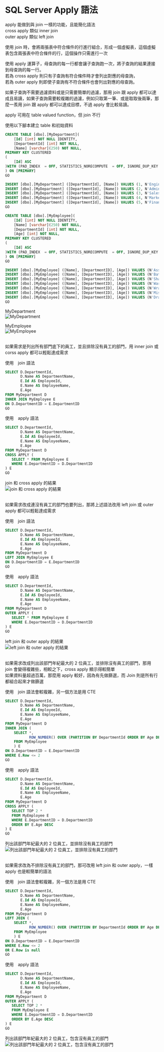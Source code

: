 # SQL Server Apply 語法

apply 能做到與 join 一樣的功能，且能簡化語法  
cross apply 類似 inner join  
outer apply 類似 left join  

使用 join 時，會將兩張表中符合條件的行進行組合，形成一個虛擬表，這個虛擬表包含兩張表中符合條件的行，這個操作只需進行一次

使用 apply 運算子，母查詢的每一行都會讓子查詢跑一次，將子查詢的結果連接到母查詢的每一行。  
若為 cross apply 則只有子查詢有符合條件時才會列出對應的母查詢，  
若為 outer apply 則即使子查詢有不符合條件也會列出對應的母查詢。

如果子查詢不需要過濾資料或是只需要簡單的過濾，那用 join 跟 apply 都可以達成且易讀，如果子查詢需要較複雜的過濾，例如只取第一筆、或是取取後兩筆，那麼一羨用 join 跟 apply 都可以達成目標，不過 apply 會比較易讀。  

apply 可用在 table valued function，但 join 不行

使用以下腳本建立 table 和初始資料
```sql
CREATE TABLE [dbo].[MyDepartment](
	[Id] [int] NOT NULL IDENTITY,
	[DepartmentId] [int] NOT NULL,
	[Name] [varchar](250) NOT NULL,
PRIMARY KEY CLUSTERED 
(
	[Id] ASC
)WITH (PAD_INDEX  = OFF, STATISTICS_NORECOMPUTE  = OFF, IGNORE_DUP_KEY = OFF, ALLOW_ROW_LOCKS  = ON, ALLOW_PAGE_LOCKS  = ON) ON [PRIMARY]
) ON [PRIMARY]
GO

INSERT [dbo].[MyDepartment] ([DepartmentId], [Name]) VALUES (1, N'Engineering')
INSERT [dbo].[MyDepartment] ([DepartmentId], [Name]) VALUES (2, N'Administration')
INSERT [dbo].[MyDepartment] ([DepartmentId], [Name]) VALUES (3, N'Sales')
INSERT [dbo].[MyDepartment] ([DepartmentId], [Name]) VALUES (4, N'Marketing')
INSERT [dbo].[MyDepartment] ([DepartmentId], [Name]) VALUES (5, N'Finance')
GO

CREATE TABLE [dbo].[MyEmployee](
	[Id] [int] NOT NULL IDENTITY,
	[Name] [varchar](250) NOT NULL,
	[DepartmentId] [int] NOT NULL,
	[Age] [int] NOT NULL,
PRIMARY KEY CLUSTERED 
(
	[Id] ASC
)WITH (PAD_INDEX  = OFF, STATISTICS_NORECOMPUTE  = OFF, IGNORE_DUP_KEY = OFF, ALLOW_ROW_LOCKS  = ON, ALLOW_PAGE_LOCKS  = ON) ON [PRIMARY]
) ON [PRIMARY]
GO

INSERT [dbo].[MyEmployee] ([Name], [DepartmentID], [Age]) VALUES (N'Assassin', 1, 25)
INSERT [dbo].[MyEmployee] ([Name], [DepartmentID], [Age]) VALUES (N'Batman', 2, 30)
INSERT [dbo].[MyEmployee] ([Name], [DepartmentID], [Age]) VALUES (N'Shadow of Mordor', 3, 28)
INSERT [dbo].[MyEmployee] ([Name], [DepartmentID], [Age]) VALUES (N'War of Mordor', 3, 27)
INSERT [dbo].[MyEmployee] ([Name], [DepartmentID], [Age]) VALUES (N'Wrath of Lick King', 4, 48)
INSERT [dbo].[MyEmployee] ([Name], [DepartmentID], [Age]) VALUES (N'Mist of Pandarian', 4, 47)
INSERT [dbo].[MyEmployee] ([Name], [DepartmentID], [Age]) VALUES (N'Dragonflight', 4, 36)
GO
```

MyDepartment<br/>
![MyDepartment](imgs/MyDepartment.png)

MyEmployee<br/>
![MyEmployee](imgs/MyEmployee.png)

<br/>如果需求是列出所有部門底下的員工，並且排除沒有員工的部門，用 inner join 或 corss apply 都可以輕鬆達成需求

使用　join 語法
```sql
SELECT D.DepartmentId, 
       D.Name AS DepartmentName, 
       E.Id AS EmployeeId, 
       E.Name AS EmployeeName, 
       E.Age
FROM MyDepartment D
INNER JOIN MyEmployee E
ON D.DepartmentID = E.DepartmentID
GO
```

使用　apply 語法
```sql
SELECT D.DepartmentId, 
       D.Name AS DepartmentName, 
       E.Id AS EmployeeId, 
       E.Name AS EmployeeName, 
       E.Age
FROM MyDepartment D
CROSS APPLY (
   SELECT * FROM MyEmployee E
   WHERE E.DepartmentID = D.DepartmentID
) E
GO
```

join 和 cross apply 的結果<br/>
![join 和 cross apply 的結果](imgs/join_and_cross_apply.png)

<br/>如果需求改成連沒有員工的部門也要列出，那將上述語法改用 left join 或 outer apply 都可以輕鬆達成需求

使用　join 語法
```sql
SELECT D.DepartmentId, 
       D.Name AS DepartmentName, 
       E.Id AS EmployeeId, 
       E.Name AS EmployeeName, 
       E.Age
FROM MyDepartment D
LEFT JOIN MyEmployee E
ON D.DepartmentID = E.DepartmentID
GO
```

使用　apply 語法
```sql
SELECT D.DepartmentId, 
       D.Name AS DepartmentName, 
       E.Id AS EmployeeId, 
       E.Name AS EmployeeName, 
       E.Age
FROM MyDepartment D
OUTER APPLY (
   SELECT * FROM MyEmployee E
   WHERE E.DepartmentID = D.DepartmentID
) E
GO
```

left join 和 outer apply 的結果<br/>
![left join 和 outer apply 的結果](imgs/left_join_and_outer_apply.png)

<br/>如果需求改成列出該部門年紀最大的 2 位員工，並排除沒有員工的部門，那用 join 會變得複雜些，相較之下，cross apply 顯示得較簡單
<br/>如果資料量超過百萬，那麼用 apply 較好，因為有先做篩選，而 Join 則是所有行都組合起來才做篩選

使用　join 語法會較複雜，另一個方法是用 CTE
```sql
SELECT D.DepartmentId, 
       D.Name AS DepartmentName, 
       E.Id AS EmployeeId, 
       E.Name AS EmployeeName, 
       E.Age
FROM MyDepartment D
INNER JOIN (
    SELECT *,
           ROW_NUMBER() OVER (PARTITION BY DepartmentId ORDER BY Age DESC) AS Row 
    FROM MyEmployee
    ) E
ON D.DepartmentID = E.DepartmentID
WHERE E.Row <= 2
GO
```

使用　apply 語法
```sql
SELECT D.DepartmentId, 
       D.Name AS DepartmentName, 
       E.Id AS EmployeeId, 
       E.Name AS EmployeeName, 
       E.Age
FROM MyDepartment D
CROSS APPLY (
   SELECT TOP 2 * 
   FROM MyEmployee E
   WHERE E.DepartmentID = D.DepartmentID
   ORDER BY E.Age DESC
) E
GO
```

列出該部門年紀最大的 2 位員工，並排除沒有員工的部門<br/>
![列出該部門年紀最大的 2 位員工，並排除沒有員工的部門](imgs/top2_join_and_cross_apply.png)

<br/>如果需求改為不排除沒有員工的部門，那可改用 left join 和 outer apply，一樣 apply 也是較簡單的語法

使用　join 語法會較複雜，另一個方法是用 CTE
```sql
SELECT D.DepartmentId, 
       D.Name AS DepartmentName, 
       E.Id AS EmployeeId, 
       E.Name AS EmployeeName, 
       E.Age
FROM MyDepartment D
LEFT JOIN (
    SELECT *, 
           ROW_NUMBER() OVER (PARTITION BY DepartmentId ORDER BY Age DESC) AS Row 
    FROM MyEmployee
    ) E
ON D.DepartmentID = E.DepartmentID
WHERE E.Row <= 2 
OR E.Row is null
GO
```

使用　apply 語法
```sql
SELECT D.DepartmentId, 
       D.Name AS DepartmentName, 
       E.Id AS EmployeeId, 
       E.Name AS EmployeeName, 
       E.Age
FROM MyDepartment D
OUTER APPLY (
   SELECT TOP 2 * 
   FROM MyEmployee E
   WHERE E.DepartmentID = D.DepartmentID
   ORDER BY E.Age DESC
) E
GO
```

列出該部門年紀最大的 2 位員工，包含沒有員工的部門<br/>
![列出該部門年紀最大的 2 位員工，包含沒有員工的部門](imgs/top2_left_join_outer_apply.png)